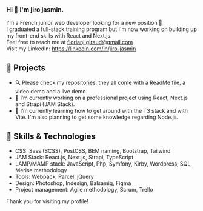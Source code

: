 ### Hi 👋 I'm jiro jasmin.
I'm a French junior web developer looking for a new position 👔  
I graduated a full-stack training program but I'm now working on building up my front-end skills with React and Next.js.  
Feel free to reach me at florianj.giraud@gmail.com  
Visit my LinkedIn: https://linkedin.com/in/jiro-jasmin

## 🚀 Projects
- 🔍 Please check my repositories: they all come with a ReadMe file, a video demo and a live demo.
- 🔭 I’m currently working on a professional project using React, Next.js and Strapi (JAM Stack).
- 🌱 I’m currently learning how to get around with the T3 stack and with Vite. I'm also planning to get some knowledge regarding Node.js.

## 🔧 Skills & Technologies  
- CSS: Sass (SCSS), PostCSS, BEM naming, Bootstrap, Tailwind 
- JAM Stack: React.js, Next.js, Strapi, TypeScript
- LAMP/MAMP stack: JavaScript, Php, Symfony, Kirby, Wordpress, SQL, Merise methodology
- Tools: Webpack, Parcel, jQuery
- Design: Photoshop, Indesign, Balsamiq, Figma
- Project management: Agile methodology, Scrum, Trello


Thank you for visiting my profile!
